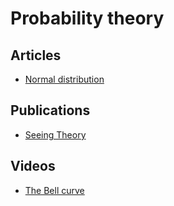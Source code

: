 # Probability theory

## Articles

- [Normal distribution](https://en.wikipedia.org/wiki/Normal_distribution)

## Publications

- [Seeing Theory](https://seeing-theory.brown.edu/)

## Videos

- [The Bell curve](https://www.youtube.com/watch?v=DJzmb7hGmeM)
